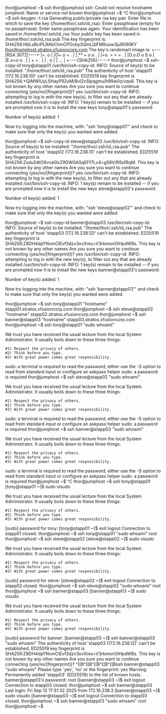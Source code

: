 thor@jumphost ~$ ssh thor@jumphost
ssh: Could not resolve hostname jumphost: Name or service not known
thor@jumphost ~$ ^C
thor@jumphost ~$ ssh-keygen -t rsa
Generating public/private rsa key pair.
Enter file in which to save the key (/home/thor/.ssh/id_rsa): 
Enter passphrase (empty for no passphrase): 
Enter same passphrase again: 
Your identification has been saved in /home/thor/.ssh/id_rsa
Your public key has been saved in /home/thor/.ssh/id_rsa.pub
The key fingerprint is:
SHA256:HbLsBciPLRAbChmCPOcby3QmLQiFM9uow3juR06IIKY thor@jumphost.stratos.xfusioncorp.com
The key's randomart image is:
+---[RSA 3072]----+
|*=. o            |
|O+ o = .         |
|.** + o o .      |
|=o.* = = = .     |
|O.o.O o S o      |
|E.o+o  o .       |
| + +    .        |
|  . o            |
| ...             |
+----[SHA256]-----+
thor@jumphost ~$ ssh-copy-id tony@stapp01
/usr/bin/ssh-copy-id: INFO: Source of key(s) to be installed: "/home/thor/.ssh/id_rsa.pub"
The authenticity of host 'stapp01 (172.16.238.10)' can't be established.
ED25519 key fingerprint is SHA256:+QiMWlUyLSHayP92uM/8vI2vSlpqgmu/h99w0z/vqs8.
This key is not known by any other names
Are you sure you want to continue connecting (yes/no/[fingerprint])? yes
/usr/bin/ssh-copy-id: INFO: attempting to log in with the new key(s), to filter out any that are already installed
/usr/bin/ssh-copy-id: INFO: 1 key(s) remain to be installed -- if you are prompted now it is to install the new keys
tony@stapp01's password: 

Number of key(s) added: 1

Now try logging into the machine, with:   "ssh 'tony@stapp01'"
and check to make sure that only the key(s) you wanted were added.

thor@jumphost ~$ ssh-copy-id steve@stapp02
/usr/bin/ssh-copy-id: INFO: Source of key(s) to be installed: "/home/thor/.ssh/id_rsa.pub"
The authenticity of host 'stapp02 (172.16.238.11)' can't be established.
ED25519 key fingerprint is SHA256:Zsdu54tO9vva0IxZ9GWGASqEFf7Lc4+g58V/RSsfBqM.
This key is not known by any other names
Are you sure you want to continue connecting (yes/no/[fingerprint])? yes
/usr/bin/ssh-copy-id: INFO: attempting to log in with the new key(s), to filter out any that are already installed
/usr/bin/ssh-copy-id: INFO: 1 key(s) remain to be installed -- if you are prompted now it is to install the new keys
steve@stapp02's password: 

Number of key(s) added: 1

Now try logging into the machine, with:   "ssh 'steve@stapp02'"
and check to make sure that only the key(s) you wanted were added.

thor@jumphost ~$ ssh-copy-id banner@stapp03
/usr/bin/ssh-copy-id: INFO: Source of key(s) to be installed: "/home/thor/.ssh/id_rsa.pub"
The authenticity of host 'stapp03 (172.16.238.12)' can't be established.
ED25519 key fingerprint is SHA256:Z8DH4dpYNvmClEvf3dzv3xvXmo+V3rkmon1/IHpdW8s.
This key is not known by any other names
Are you sure you want to continue connecting (yes/no/[fingerprint])? yes
/usr/bin/ssh-copy-id: INFO: attempting to log in with the new key(s), to filter out any that are already installed
/usr/bin/ssh-copy-id: INFO: 1 key(s) remain to be installed -- if you are prompted now it is to install the new keys
banner@stapp03's password: 

Number of key(s) added: 1

Now try logging into the machine, with:   "ssh 'banner@stapp03'"
and check to make sure that only the key(s) you wanted were added.

thor@jumphost ~$ ssh tony@stapp01 "hostname"
stapp01.stratos.xfusioncorp.com
thor@jumphost ~$ ssh steve@stapp02 "hostname"
stapp02.stratos.xfusioncorp.com
thor@jumphost ~$ ssh banner@stapp03 "hostname"
stapp03.stratos.xfusioncorp.com
thor@jumphost ~$ ssh tony@stapp01 "sudo whoami"

We trust you have received the usual lecture from the local System
Administrator. It usually boils down to these three things:

    #1) Respect the privacy of others.
    #2) Think before you type.
    #3) With great power comes great responsibility.

sudo: a terminal is required to read the password; either use the -S option to read from standard input or configure an askpass helper
sudo: a password is required
thor@jumphost ~$ ssh steve@stapp02 "sudo whoami"

We trust you have received the usual lecture from the local System
Administrator. It usually boils down to these three things:

    #1) Respect the privacy of others.
    #2) Think before you type.
    #3) With great power comes great responsibility.

sudo: a terminal is required to read the password; either use the -S option to read from standard input or configure an askpass helper
sudo: a password is required
thor@jumphost ~$ ssh banner@stapp03 "sudo whoami"

We trust you have received the usual lecture from the local System
Administrator. It usually boils down to these three things:

    #1) Respect the privacy of others.
    #2) Think before you type.
    #3) With great power comes great responsibility.

sudo: a terminal is required to read the password; either use the -S option to read from standard input or configure an askpass helper
sudo: a password is required
thor@jumphost ~$ ^C
thor@jumphost ~$ ssh tony@stapp01
[tony@stapp01 ~]$ sudo visudo

We trust you have received the usual lecture from the local System
Administrator. It usually boils down to these three things:

    #1) Respect the privacy of others.
    #2) Think before you type.
    #3) With great power comes great responsibility.

[sudo] password for tony: 
[tony@stapp01 ~]$ exit
logout
Connection to stapp01 closed.
thor@jumphost ~$ ssh tony@stapp01 "sudo whoami"
root
thor@jumphost ~$ ssh steve@stapp02
[steve@stapp02 ~]$ sudo visudo

We trust you have received the usual lecture from the local System
Administrator. It usually boils down to these three things:

    #1) Respect the privacy of others.
    #2) Think before you type.
    #3) With great power comes great responsibility.

[sudo] password for steve: 
[steve@stapp02 ~]$ exit
logout
Connection to stapp02 closed.
thor@jumphost ~$ ssh steve@stapp02 "sudo whoami"
root
thor@jumphost ~$ ssh banner@stapp03
[banner@stapp03 ~]$ sudo visudo

We trust you have received the usual lecture from the local System
Administrator. It usually boils down to these three things:

    #1) Respect the privacy of others.
    #2) Think before you type.
    #3) With great power comes great responsibility.

[sudo] password for banner: 
[banner@stapp03 ~]$ ssh banner@stapp03 "sudo whoami"
The authenticity of host 'stapp03 (172.16.238.12)' can't be established.
ED25519 key fingerprint is SHA256:Z8DH4dpYNvmClEvf3dzv3xvXmo+V3rkmon1/IHpdW8s.
This key is not known by any other names
Are you sure you want to continue connecting (yes/no/[fingerprint])? ^[[B^[[B^[[B^[[B^[[Bssh banner@stapp03 "sudo whoami"
Please type 'yes', 'no' or the fingerprint: yes
Warning: Permanently added 'stapp03' (ED25519) to the list of known hosts.
banner@stapp03's password: 
root
[banner@stapp03 ~]$ exit
logout
Connection to stapp03 closed.
thor@jumphost ~$ ssh banner@stapp03
Last login: Fri Sep 12 17:31:32 2025 from 172.16.238.3
[banner@stapp03 ~]$ sudo visudo
[banner@stapp03 ~]$ exit
logout
Connection to stapp03 closed.
thor@jumphost ~$ ssh banner@stapp03 "sudo whoami"
root
thor@jumphost ~$ 